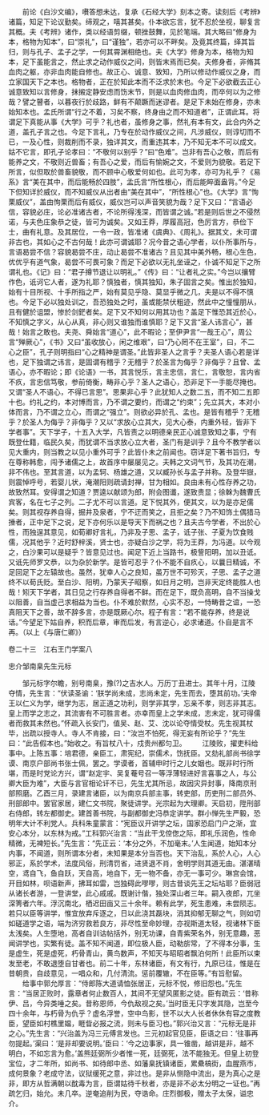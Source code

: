 <!-- { "loadSidebar": true } -->
　　前论《白沙文编》，嚽答想未达，复承《石经大学》刻本之寄。读刻后《考辨》诸篇，知足下论议勤矣。缔观之，嘻其甚矣。仆本欲忘言，犹不忍於坐视，聊复言其概。夫《考辨》诸作，类以经语剪缀，顿挫鼓舞，见於笔端。其大略曰“修身为本，格物为知本”，曰“崇礼”，曰“谨独”，若亦可以不畔矣。及竟其终篇，绎其旨归，则与孔子、孟子之学，一何其霄渊相绝也。夫《大学》修身为本，格物为知本，足下虽能言之，然止求之动作威仪之间，则皆末焉而已矣。夫修身者，非脩其血肉之躯，亦非血肉能自修也。故正心、诚意、致知，乃所以修动作威仪之身，而立家国天下之本也。格物者，正在於知此本而不泛求於末也。今足下必欲截去正心诚意致知以言修身，抹摋定静安虑而饬末节，则是以血肉修血肉，而卒何以为之修哉？譬之瞽者，以暮夜行於歧路，鲜有不颠蹶而迷谬者。是足下未始在修身，亦未始知本也。孟氏所谓“行之不着，习矣不察，终身由之而不知道者”，正谓此耳。将谓足下真能从事《大学》可乎？礼也者，虽修身之事，然礼有本有文，此合内外之道，盖孔子言之也。今足下言礼，乃专在於动作威仪之间，凡涉威仪，则谆切而不已，一及心性，则裁削而不录，独详其文，而重违其本，乃不知无本不可以成文。姑不它言，即孔子论孝曰：“不敬何以别乎？”曰“色难”。岂非有吾心之敬，而后有能养之文，不敬则近兽畜；有吾心之爱，而后有愉婉之文，不爱则为貌敬。若足下所言，似但取於兽畜貌敬，而不顾中心敬爱何如也。此可为孝，亦可为礼乎？《易系》言“美在其中，而后能畅於四肢”，孟氏言“所性根心，而后能睟面盎背。”今足下但知详於威仪，而不知威仪从出者由“美在其中”，“所性根心”也。《大学》言“恂栗威仪”，盖由恂栗而后有威仪，威仪岂可以声音笑貌为哉？足下又曰：“言语必信，容貌必庄，论必准诸古者，不论所得浅深，而皆谓之诚。”若是则后世之不侵然诺，与夫色庄象恭之徒，皆可为诚矣。又如王莽，厚履高冠，色厉言方，恭俭下士，曲有礼意。及其居位，一令一政，皆准诸《虞典》、《周礼》。据其文，未可谓非古也，其如心之不古何哉！此亦可谓诚耶？况今昔之语心学者，以仆所事所与，言语曷尝不信？容貌曷尝不庄，动止曷尝不准诸古？且见其中美外畅，根心生色，优优乎有道气象，曷尝不可畏可象？而足下必欲以无礼坐诬之，仆诚不知足下之所谓礼也。《记》曰：“君子撙节退让以明礼。”《传》曰：“让者礼之实。”今岂以攘臂作色，诋诃它人者，遂为礼耶？慎独者，慎其独知，朱子固言之矣。惟出於独知，始有十目所视、十手所指之严，始有莫见乎隐、莫显乎微之几，夫是以不得不慎也。今足下必以独处训之，吾恐独处之时，虽或能禁伏粗迹，然此中之憧憧朋从，且有健於诅盟，惨於剑鋩者矣。足下又不知何以用其功也？盖足下惟恐其近於心，不知慎之字义，从心从真，非心则又谁独而谁慎耶？足下又言“圣人讳言心”，甚哉！始言之敢也。夫尧、舜始言“道心”，此不暇论；至伊尹言“一哉王心”，周公言“殚厥心”，《书》又曰“虽收放心，闲之维艰”，曰“乃心罔不在王室”，曰，不二心之臣”，孔子则明指曰“心之精神是谓圣。”此皆非圣人之言乎？夫圣人语心若是详也，足下独谓之讳言，是固谓有稽乎？无稽乎？於圣言为侮乎？非侮乎？且曾、孟语心，亦不暇论；即《论语》一书，其言悦乐，言主忠信，言仁，言敬恕，言内省不疚，言忠信笃敬，参前倚衡，畴非心乎？圣人之语心，恐非足下一手能尽掩也。又谓“圣人不语心，不得已言思”。思果非心乎？此犹知人之数二五，而不知二五即十也。约礼之约，本对博而言，乃不谓之要约，而谓之“约束”；先立其大，本对小体而言，乃不谓之立心，而谓之“强立”。则欲必异於孔、孟也。是皆有稽乎？无稽乎？於圣人为侮乎？非侮乎？又以“求放心立其大，见大心泰，内重外轻，皆非下学者事”。天下学子，十五入大学，凡皆责之以明德亲民正心诚意致知之事，宁有既登仕籍，临民久矣，而犹谓不当求放心立大者，圣门有是训乎？且今不教学者以见大重内，则当教之以见小重外可乎？此皆仆未之前闻也。窃详足下著书旨归，专在尊称韩愈，闯予诸儒之上，故首序中屡屡见之。夫韩之文词气节，及其功在潮，非不伟也。至其言道，以为孟轲、杨雄之道，又以臧孙长与孟子并称。及登华嶽，则震悼呼号，若婴儿状，淹潮阳则疏请封禅，甘为相如。良由未有心性存养之功，故致然耳。安得谓之知道？贾逵以献颂为郎，附会图谶，遂致贵显；徐榦为魏曹氏宾客，名在七子之列。二子尤不可以言道。足下悦其外，便其文，以为是亦足儒矣。则其视存养自得，掘井及泉者，宁不迂而笑之，且拒之矣？乃不知饰土偶猎马捶者，正中足下之说，足下亦何乐以是导天下而祸之也？且夫古今学者，不出於心性，而独逞其意见，如荀卿好言礼，乃非及子思、孟子，诋子张、子夏为饮食贱儒，况其他乎？近时舒梓溪，贤士也，亦疑白沙之学，将为王莽，为冯道。以今观之，白沙果可以是疑乎？皆意见过也。闻足下近上当路书，极訾阳明，加以丑诋。又诋先师罗文恭，以为杂於新学。是皆可忍乎？仆不能不自疚心，以曩日精诚，不足回足下之左辕故也。虽然，犹幸人心之良知，虽万世不可殄灭，子思、孟子之道终不以荀氏贬。至白沙、阳明，乃蒙天子昭察，如日月之明，岂非天定终能胜人也哉！矧天下学者，其日见之行存养自得者不鲜。而在足下，既负高明，自不当操戈以阻善，自当虚己求相益为当也。仆不难於默然，心实不忍，一恃畴昔之谊，一恐真阻天下之善，故不辞多言，亦是既厥心尔。程子有言：“若不能存养，终是说话。”今望足下姑自养，积而后章，审而后发，有言逆心，必求诸道。仆自是言不再。（以上《与唐仁卿》）



卷二十三　江右王门学案八

忠介邹南臬先生元标

　　邹元标字尔瞻，别号南臬，豫(?)之吉水人。万历丁丑进士。其年十月，江陵夺情，先生言：“伏读圣谕：‘朕学尚未成，志尚未定，先生而去，堕其前功。’夫帝王以仁义为学，继学为志，居正道之功利，则学非其学，忘亲不孝，则志非其志。皇上而学之志之，其流害有不可胜言者。亦幸而皇上之学未成，志未定，犹可得儒者而救其未然也。”怀疏入长安门，值吴、赵、艾、沈以论夺情受杖。先生视其杖毕，出疏以授寺人。寺人不肯接，曰：“汝岂不怕死，得无妄有所论乎？”先生曰：“此告假本也。”始收之。有旨杖八十，戍贵州都匀卫。
　　江陵败，擢吏科给事中。上陈五事：培君德，亲臣工，肃宪纪，崇儒术，饬抚臣。又劾礼部尚书徐学谟、南京户部尚书张士佩，罢之。学谟者，首辅申时行之儿女姻也。既非时行所堪，而是时党论方兴，谓“赵定宇、吴复菴号召一等浮薄轻进好言喜事之人，与公卿大臣为难”，大臣与言官相论讦不已，先生尤其所忌，故因灾异封事，降南京刑部照磨。乙酉三月，录建言诸臣，以为南京兵部主事，转吏部，历吏刑二部员外、刑部郎中。罢官家居，建仁文书院，聚徒讲学。光宗起为大理卿。天启初，陞刑部右侍郎，转左都御史。建首善书院，与副都御史冯恭定讲学。群小惮先生严毅，恐明年大计不利党人。兵科朱童蒙言：“宪臣议开讲学之坛，国家恐启门户之渐，宜安心本分，以东林为戒。”工科郭兴治言：“当此干戈倥偬之际，即礼乐润色，性命精微，无裨短长。”先生言：“先正云：‘本分之外，不加毫末。’人生闻道，始知本分内事，不闻道，则所谓本分者，未知果是本分当否也。天下治乱，系於人心，人心邪正，系於学术，法度风俗，刑清罚省，进贤退不肖，舍明学则其道无由。湛湛晴空，鸢自飞，鱼自跃，天自高，地自下，无一物不备，亦无一事可少。琳宫会馆，开目如林，呗语新声，拂耳如雷，岂独碍此嘐嘐，则古昔谈先王之坛坫耶？臣弱冠从诸长者游，一登讲堂，此心戚戚。既谢计偕，独处深山者三年。嗣入夜郎，兀坐深箐者六年。浮沉南北，栖迟田亩又三十余年。赖有此学，死生患难，未尝陨志。若只以臣等讲学，惟宜放弃斥逐之，日以此浇其磊块，消其抑郁无聊之气，则如切如磋道学之语，端为济穷救若良方，非尽性至命妙理，亦视斯道太轻，视诸林下臣太浅矣。人生堕地，高者自训诂帖括外，别无功课，自青紫荣名外，别无意趣，恶闻讲学也，实繁有徒。盖不知不闻道，即位极人臣，动勒旂常，了不得本分事，生是虚生，死是虚死，朽骨青山，黄鸟数声，不知天与昭昭者飘泊何所！此臣所以束发至老，不敢退堕自甘者也。前二十年，东林诸臣，有文有行，九原已往，惟是在昔朝贵，自歧意见，一唱众和，几付清流。惩前覆辙，不在臣等。”有旨慰留。
　　给事中郭允厚言：“侍郎陈大道请恤张居正，元标不悦，修旧怨也。”先生言：“当居正败时，露章者何止数百人，其间不无望风匿影之徒。臣有疏云：‘昔称伊、吕，今异类唾之矣。昔称恩师，今仇敌视之矣。’当时臣无只字发其隐，岂至今四十余年，与朽骨为仇乎？虚名浮誉，空中鸟影，世不以大人长者休休有容之度教臣，望臣如村樵里媪，睚眥必报之流，则未与臣习也。”郭兴治又言：“元标无是非之心。”先生言：“兴治盖为冯三元傅言发也。三元初起官见臣，臣语之曰：‘往事再勿提起。’渠曰：‘是非却要说明。’臣曰：‘今之边事家，具一锥凿，越讲是非，越不明白，不如忘言为愈。’盖熊廷弼所少者惟一死，廷弼死，法不能独无。但皇上初登宝位，才二年所，如尚书、如待郎中丞、如藩臬抚镇诸臣，累纍槁街，血腥燕市，成何景象？老成守法，议狱缓死之意，非过也。是非从恻隐中流出，是为真心之是非，即方从哲满朝以酖毒为言，臣谓姑待千秋者，亦是非不必太分明之一证也。”再疏乞归，始允。未几卒。逆奄追削为民，夺诰命。庄烈御极，赠太子太保，谥忠介。
